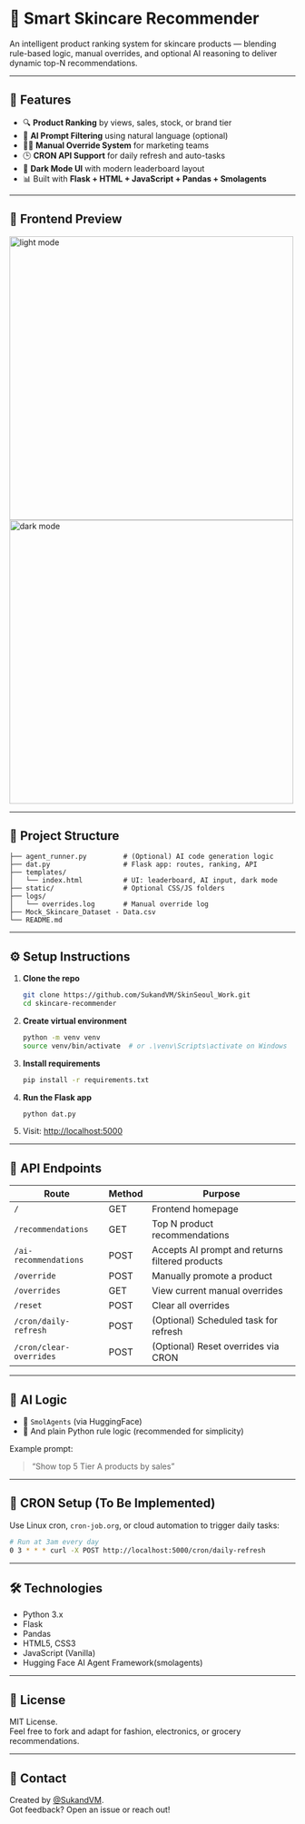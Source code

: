 
# 🧴 Smart Skincare Recommender

An intelligent product ranking system for skincare products — blending rule-based logic, manual overrides, and optional AI reasoning to deliver dynamic top-N recommendations.

---

## 📌 Features

- 🔍 **Product Ranking** by views, sales, stock, or brand tier
- 🧠 **AI Prompt Filtering** using natural language (optional)
- 👨‍💼 **Manual Override System** for marketing teams
- 🕒 **CRON API Support** for daily refresh and auto-tasks
- 🌙 **Dark Mode UI** with modern leaderboard layout
- 📊 Built with **Flask + HTML + JavaScript + Pandas + Smolagents**

---

## 🎥 Frontend Preview

<img src="docs/screenshot-light.png" alt="light mode" width="500"/>
<img src="docs/screenshot-dark.png" alt="dark mode" width="500"/>

---

## 📂 Project Structure

```
├── agent_runner.py         # (Optional) AI code generation logic
├── dat.py                  # Flask app: routes, ranking, API
├── templates/
│   └── index.html          # UI: leaderboard, AI input, dark mode
├── static/                 # Optional CSS/JS folders
├── logs/
│   └── overrides.log       # Manual override log
├── Mock_Skincare_Dataset - Data.csv
└── README.md
```

---

## ⚙️ Setup Instructions

1. **Clone the repo**
   ```bash
   git clone https://github.com/SukandVM/SkinSeoul_Work.git
   cd skincare-recommender
   ```

2. **Create virtual environment**
   ```bash
   python -m venv venv
   source venv/bin/activate  # or .\venv\Scripts\activate on Windows
   ```

3. **Install requirements**
   ```bash
   pip install -r requirements.txt
   ```

4. **Run the Flask app**
   ```bash
   python dat.py
   ```

5. Visit: [http://localhost:5000](http://localhost:5000)

---

## 🔁 API Endpoints

| Route | Method | Purpose |
|-------|--------|---------|
| `/` | GET | Frontend homepage |
| `/recommendations` | GET | Top N product recommendations |
| `/ai-recommendations` | POST | Accepts AI prompt and returns filtered products |
| `/override` | POST | Manually promote a product |
| `/overrides` | GET | View current manual overrides |
| `/reset` | POST | Clear all overrides |
| `/cron/daily-refresh` | POST | (Optional) Scheduled task for refresh |
| `/cron/clear-overrides` | POST | (Optional) Reset overrides via CRON |

---

## 🧠 AI Logic 

- 🔧 `SmolAgents` (via HuggingFace)
- 📜 And plain Python rule logic (recommended for simplicity)

Example prompt:  
> “Show top 5 Tier A products by sales”

---

## 📅 CRON Setup (To Be Implemented)

Use Linux cron, `cron-job.org`, or cloud automation to trigger daily tasks:

```bash
# Run at 3am every day
0 3 * * * curl -X POST http://localhost:5000/cron/daily-refresh
```

---

## 🛠 Technologies

- Python 3.x
- Flask
- Pandas
- HTML5, CSS3
- JavaScript (Vanilla)
- Hugging Face AI Agent Framework(smolagents)

---

## 📜 License

MIT License.  
Feel free to fork and adapt for fashion, electronics, or grocery recommendations.

---

## 💬 Contact

Created by [@SukandVM](https://github.com/SukandVM).  
Got feedback? Open an issue or reach out!
